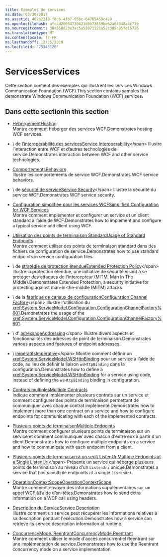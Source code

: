 ```yaml
---
title: Exemples de services
ms.date: 03/30/2017
ms.assetid: 462a2218-f8c6-4fb7-95bc-64765459c429
ms.openlocfilehash: afc4d20034730421d0b72659be62a64048a4c77e
ms.sourcegitcommit: 30a558d23e3ac5a52071121a52c305c85fe15726
ms.translationtype: MT
ms.contentlocale: fr-FR
ms.lasthandoff: 12/25/2019
ms.locfileid: "75345120"
---
```

# <a name="services"></a><span data-ttu-id="f81c2-102">Services</span><span class="sxs-lookup"><span data-stu-id="f81c2-102">Services</span></span>

<span data-ttu-id="f81c2-103">Cette section contient des exemples qui illustrent les services Windows Communication Foundation (WCF).</span><span class="sxs-lookup"><span data-stu-id="f81c2-103">This section contains samples that demonstrate Windows Communication Foundation (WCF) services.</span></span>

## <a name="in-this-section"></a><span data-ttu-id="f81c2-104">Dans cette section</span><span class="sxs-lookup"><span data-stu-id="f81c2-104">In this section</span></span>

- <span data-ttu-id="f81c2-105">[Hébergement](../../../../docs/framework/wcf/feature-details/hosting.md)</span><span class="sxs-lookup"><span data-stu-id="f81c2-105">[Hosting](../../../../docs/framework/wcf/feature-details/hosting.md)</span></span>\
<span data-ttu-id="f81c2-106">Montre comment héberger des services WCF.</span><span class="sxs-lookup"><span data-stu-id="f81c2-106">Demonstrates hosting WCF services.</span></span>

- <span data-ttu-id="f81c2-107">\ de [l’interopérabilité des services](service-interoperability.md)</span><span class="sxs-lookup"><span data-stu-id="f81c2-107">[Service Interoperability](service-interoperability.md)\</span></span>
<span data-ttu-id="f81c2-108">Illustre l’interaction entre WCF et d’autres technologies de service.</span><span class="sxs-lookup"><span data-stu-id="f81c2-108">Demonstrates interaction between WCF and other service technologies.</span></span>

- <span data-ttu-id="f81c2-109">[Comportements](behaviors.md)</span><span class="sxs-lookup"><span data-stu-id="f81c2-109">[Behaviors](behaviors.md)</span></span>\
<span data-ttu-id="f81c2-110">Illustre les comportements de service WCF.</span><span class="sxs-lookup"><span data-stu-id="f81c2-110">Demonstrates WCF service behaviors.</span></span>

- <span data-ttu-id="f81c2-111">\ de [sécurité de service](service-security.md)</span><span class="sxs-lookup"><span data-stu-id="f81c2-111">[Service Security](service-security.md)\</span></span>
<span data-ttu-id="f81c2-112">Illustre la sécurité du service WCF.</span><span class="sxs-lookup"><span data-stu-id="f81c2-112">Demonstrates WCF service security.</span></span>

- <span data-ttu-id="f81c2-113">[Configuration simplifiée pour les services WCF](simplified-configuration-for-wcf-services.md)</span><span class="sxs-lookup"><span data-stu-id="f81c2-113">[Simplified Configuration for WCF Services](simplified-configuration-for-wcf-services.md)</span></span>\
<span data-ttu-id="f81c2-114">Montre comment implémenter et configurer un service et un client standard à l’aide de WCF.</span><span class="sxs-lookup"><span data-stu-id="f81c2-114">Demonstrates how to implement and configure a typical service and client using WCF.</span></span>

- <span data-ttu-id="f81c2-115">[Utilisation des points de terminaison Standard](usage-of-standard-endpoints.md)</span><span class="sxs-lookup"><span data-stu-id="f81c2-115">[Usage of Standard Endpoints](usage-of-standard-endpoints.md)</span></span>\
<span data-ttu-id="f81c2-116">Montre comment utiliser des points de terminaison standard dans des fichiers de configuration de service.</span><span class="sxs-lookup"><span data-stu-id="f81c2-116">Demonstrates how to use standard endpoints in service configuration files.</span></span>

- <span data-ttu-id="f81c2-117">\ de [stratégie de protection étendue](extended-protection-policy.md)</span><span class="sxs-lookup"><span data-stu-id="f81c2-117">[Extended Protection Policy](extended-protection-policy.md)\</span></span>
<span data-ttu-id="f81c2-118">Illustre la protection étendue, une initiative de sécurité visant à se protéger des attaques de l'intercepteur (MITM, Man In The Middle).</span><span class="sxs-lookup"><span data-stu-id="f81c2-118">Demonstrates Extended Protection, a security initiative for protecting against man-in-the-middle (MITM) attacks.</span></span>

- <span data-ttu-id="f81c2-119">\ de la [fabrique de canaux de configuration](configuration-channel-factory.md)</span><span class="sxs-lookup"><span data-stu-id="f81c2-119">[Configuration Channel Factory](configuration-channel-factory.md)\</span></span>
<span data-ttu-id="f81c2-120">Illustre l'utilisation du <xref:System.ServiceModel.Configuration.ConfigurationChannelFactory%601>.</span><span class="sxs-lookup"><span data-stu-id="f81c2-120">Demonstrates the usage of the <xref:System.ServiceModel.Configuration.ConfigurationChannelFactory%601>.</span></span>

- <span data-ttu-id="f81c2-121">\ d' [adressage](addressing.md)</span><span class="sxs-lookup"><span data-stu-id="f81c2-121">[Addressing](addressing.md)\</span></span>
<span data-ttu-id="f81c2-122">Illustre divers aspects et fonctionnalités des adresses de point de terminaison.</span><span class="sxs-lookup"><span data-stu-id="f81c2-122">Demonstrates various aspects and features of endpoint addresses.</span></span>

- <span data-ttu-id="f81c2-123">\ [impératifs](imperative.md)</span><span class="sxs-lookup"><span data-stu-id="f81c2-123">[Imperative](imperative.md)\</span></span>
<span data-ttu-id="f81c2-124">Montre comment définir un <xref:System.ServiceModel.WSHttpBinding> pour un service à l’aide de code, au lieu de définir la liaison `wsHttpBinding` dans la configuration.</span><span class="sxs-lookup"><span data-stu-id="f81c2-124">Demonstrates how to define a <xref:System.ServiceModel.WSHttpBinding> for a service using code, instead of defining the `wsHttpBinding` binding in configuration.</span></span>

- <span data-ttu-id="f81c2-125">[Contrats multiples](multiple-contracts.md)</span><span class="sxs-lookup"><span data-stu-id="f81c2-125">[Multiple Contracts](multiple-contracts.md)</span></span>\
<span data-ttu-id="f81c2-126">Indique comment implémenter plusieurs contrats sur un service et comment configurer des points de terminaison permettant de communiquer avec chaque contrat implémenté.</span><span class="sxs-lookup"><span data-stu-id="f81c2-126">Demonstrates how to implement more than one contract on a service and how to configure endpoints for communicating with each of the implemented contracts.</span></span>

- <span data-ttu-id="f81c2-127">[Plusieurs points de terminaison](multiple-endpoints.md)</span><span class="sxs-lookup"><span data-stu-id="f81c2-127">[Multiple Endpoints](multiple-endpoints.md)</span></span>\
<span data-ttu-id="f81c2-128">Montre comment configurer plusieurs points de terminaison sur un service et comment communiquer avec chacun d'entre eux à partir d'un client.</span><span class="sxs-lookup"><span data-stu-id="f81c2-128">Demonstrates how to configure multiple endpoints on a service and how to communicate with each endpoint from a client.</span></span>

- <span data-ttu-id="f81c2-129">[Plusieurs points de terminaison à un seul\ ListenUri](multiple-endpoints-at-a-single-listenuri.md)</span><span class="sxs-lookup"><span data-stu-id="f81c2-129">[Multiple Endpoints at a Single ListenUri](multiple-endpoints-at-a-single-listenuri.md)\</span></span>
<span data-ttu-id="f81c2-130">Présente un service qui héberge plusieurs points de terminaison au niveau d'un `ListenUri` unique.</span><span class="sxs-lookup"><span data-stu-id="f81c2-130">Demonstrates a service that hosts multiple endpoints at a single `ListenUri`.</span></span>

- <span data-ttu-id="f81c2-131">[OperationContextScope](operationcontextscope.md)</span><span class="sxs-lookup"><span data-stu-id="f81c2-131">[OperationContextScope](operationcontextscope.md)</span></span>\
<span data-ttu-id="f81c2-132">Montre comment envoyer des informations supplémentaires sur un appel WCF à l’aide d’en-têtes.</span><span class="sxs-lookup"><span data-stu-id="f81c2-132">Demonstrates how to send extra information on a WCF call using headers.</span></span>

- <span data-ttu-id="f81c2-133">[Description du Service](service-description.md)</span><span class="sxs-lookup"><span data-stu-id="f81c2-133">[Service Description](service-description.md)</span></span>\
<span data-ttu-id="f81c2-134">Illustre comment un service peut récupérer les informations relatives à sa description pendant l'exécution.</span><span class="sxs-lookup"><span data-stu-id="f81c2-134">Demonstrates how a service can retrieve its service description information at runtime.</span></span>

- <span data-ttu-id="f81c2-135">[ConcurrencyMode. Reentrant](concurrencymode-reentrant.md)</span><span class="sxs-lookup"><span data-stu-id="f81c2-135">[ConcurrencyMode.Reentrant](concurrencymode-reentrant.md)</span></span>\
<span data-ttu-id="f81c2-136">Montre comment utiliser le mode d'accès concurrentiel Reentrant sur une implémentation de service.</span><span class="sxs-lookup"><span data-stu-id="f81c2-136">Demonstrates how to use the Reentrant concurrency mode on a service implementation.</span></span>
